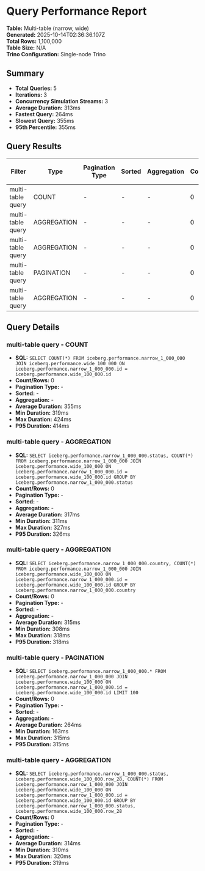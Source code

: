 # Query Performance Report

**Table:** Multi-table (narrow, wide)  
**Generated:** 2025-10-14T02:36:36.107Z  
**Total Rows:** 1,100,000  
**Table Size:** N/A  
**Trino Configuration:** Single-node Trino

## Summary

- **Total Queries:** 5
- **Iterations:** 3
- **Concurrency Simulation Streams:** 3
- **Average Duration:** 313ms
- **Fastest Query:** 264ms
- **Slowest Query:** 355ms
- **95th Percentile:** 355ms

## Query Results

| Filter | Type | Pagination Type | Sorted | Aggregation | Count/Rows | Avg Duration (ms) | Min Duration (ms) | Max Duration (ms) | P95 Duration (ms) |
|--------|------|-----------------|--------|-------------|------------|-------------------|-------------------|-------------------|-------------------|
| multi-table query | COUNT | - | - | - | 0 | 355 | 319 | 424 | 414 |
| multi-table query | AGGREGATION | - | - | - | 0 | 317 | 311 | 327 | 326 |
| multi-table query | AGGREGATION | - | - | - | 0 | 315 | 308 | 318 | 318 |
| multi-table query | PAGINATION | - | - | - | 0 | 264 | 163 | 315 | 315 |
| multi-table query | AGGREGATION | - | - | - | 0 | 314 | 310 | 320 | 319 |

## Query Details

### multi-table query - COUNT
- **SQL:** `SELECT COUNT(*) FROM iceberg.performance.narrow_1_000_000 JOIN iceberg.performance.wide_100_000 ON iceberg.performance.narrow_1_000_000.id = iceberg.performance.wide_100_000.id`
- **Count/Rows:** 0
- **Pagination Type:** -
- **Sorted:** -
- **Aggregation:** -
- **Average Duration:** 355ms
- **Min Duration:** 319ms
- **Max Duration:** 424ms
- **P95 Duration:** 414ms

### multi-table query - AGGREGATION
- **SQL:** `SELECT iceberg.performance.narrow_1_000_000.status, COUNT(*) FROM iceberg.performance.narrow_1_000_000 JOIN iceberg.performance.wide_100_000 ON iceberg.performance.narrow_1_000_000.id = iceberg.performance.wide_100_000.id GROUP BY iceberg.performance.narrow_1_000_000.status`
- **Count/Rows:** 0
- **Pagination Type:** -
- **Sorted:** -
- **Aggregation:** -
- **Average Duration:** 317ms
- **Min Duration:** 311ms
- **Max Duration:** 327ms
- **P95 Duration:** 326ms

### multi-table query - AGGREGATION
- **SQL:** `SELECT iceberg.performance.narrow_1_000_000.country, COUNT(*) FROM iceberg.performance.narrow_1_000_000 JOIN iceberg.performance.wide_100_000 ON iceberg.performance.narrow_1_000_000.id = iceberg.performance.wide_100_000.id GROUP BY iceberg.performance.narrow_1_000_000.country`
- **Count/Rows:** 0
- **Pagination Type:** -
- **Sorted:** -
- **Aggregation:** -
- **Average Duration:** 315ms
- **Min Duration:** 308ms
- **Max Duration:** 318ms
- **P95 Duration:** 318ms

### multi-table query - PAGINATION
- **SQL:** `SELECT iceberg.performance.narrow_1_000_000.* FROM iceberg.performance.narrow_1_000_000 JOIN iceberg.performance.wide_100_000 ON iceberg.performance.narrow_1_000_000.id = iceberg.performance.wide_100_000.id LIMIT 100`
- **Count/Rows:** 0
- **Pagination Type:** -
- **Sorted:** -
- **Aggregation:** -
- **Average Duration:** 264ms
- **Min Duration:** 163ms
- **Max Duration:** 315ms
- **P95 Duration:** 315ms

### multi-table query - AGGREGATION
- **SQL:** `SELECT iceberg.performance.narrow_1_000_000.status, iceberg.performance.wide_100_000.row_28, COUNT(*) FROM iceberg.performance.narrow_1_000_000 JOIN iceberg.performance.wide_100_000 ON iceberg.performance.narrow_1_000_000.id = iceberg.performance.wide_100_000.id GROUP BY iceberg.performance.narrow_1_000_000.status, iceberg.performance.wide_100_000.row_28`
- **Count/Rows:** 0
- **Pagination Type:** -
- **Sorted:** -
- **Aggregation:** -
- **Average Duration:** 314ms
- **Min Duration:** 310ms
- **Max Duration:** 320ms
- **P95 Duration:** 319ms

